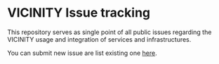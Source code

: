 # VICINITY Issue tracking
This repository serves as single point of all public issues regarding the VICINITY usage and integration of services and infrastructures.

You can submit new issue are list existing one [here](https://github.com/vicinityh2020/issue-tracking/issues).
